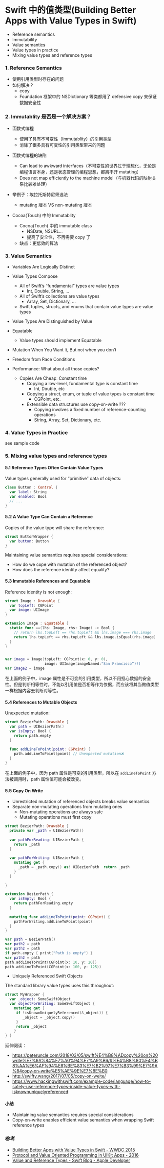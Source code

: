 # Swift 中的值类型(Building Better Apps with Value Types in Swift)
  

- Reference semantics
- Immutability
- Value semantics
- Value types in practice
- Mixing value types and reference types



### 1. Reference Semantics

- 使用引用类型时存在的问题
- 如何解决？
  - copy
  - Foundation 框架中的 NSDictionary 等类都用了 defensive copy 来保证数据安全性

### 2. Immutablity 是否是一个解决方案？

- 函数式编程
  - 使用了具有不可变性（Immutablity）的引用类型
  - 消除了很多具有可变性的引用类型带来的问题

- 函数式编程的缺陷
  - Can lead to awkward interfaces（不可变性的世界过于理想化，无论是编程语言本身，还是状态管理的编程思想，都离不开 mutating）
  - Does not map efficiently to the machine model（与机器代码的映射关系比较难处理）

- 举例子：埃拉托斯特尼筛选法
  - mutating 版本 VS non-mutating 版本

- Cocoa(Touch) 中的 Immutablity
  - Cocoa(Touch) 中的 immutable class
    - NSDate, NSURL...
    - 提高了安全性，不再需要 copy 了
  - 缺点：更低效的算法

### 3. Value Semantics


- Variables Are Logically Distinct
- Value Types Compose
  - All of Swift’s “fundamental” types are value types
    - Int, Double, String, ...
  - All of Swift’s collections are value types
    - Array, Set, Dictionary, ...
  - Swift tuples, structs, and enums that contain value types are value types
- Value Types Are Distinguished by Value


- Equatable
  - Value types should implement Equatable

- Mutation When You Want It, But not when you don’t

- Freedom from Race Conditions

- Performance: What about all those copies?
    - Copies Are Cheap: Constant time
      - Copying a low-level, fundamental type is constant time
        - Int, Double, etc
      - Copying a struct, enum, or tuple of value types is constant time
        - CGPoint, etc.
      - Extensible data structures use copy-on-write ???
        - Copying involves a fixed number of reference-counting operations
        - String, Array, Set, Dictionary, etc.


### 4. Value Types in Practice

see sample code

### 5. Mixing value types and reference types

#### 5.1 Reference Types Often Contain Value Types

Value types generally used for “primitive” data of objects:

```Swift
class Button : Control {  
  var label: String 
  var enabled: Bool 
  // ... 
}
```

#### 5.2 A Value Type Can Contain a Reference

Copies of the value type will share the reference:

```Swift
struct ButtonWrapper {  
  var button: Button 
}
```


Maintaining value semantics requires special considerations:
- How do we cope with mutation of the referenced object? 
- How does the reference identity affect equality?


#### 5.3 Immutable References and Equatable

Reference identity is not enough:

```Swift
struct Image : Drawable {
  var topLeft: CGPoint
  var image: UIImage
}

extension Image : Equatable { 
  static func ==(lhs: Image, rhs: Image) -> Bool {
    // return lhs.topLeft == rhs.topLeft && lhs.image === rhs.image
    return lhs.topLeft == rhs.topLeft && lhs.image.isEqual(rhs.image)
  }
}


var image = Image(topLeft: CGPoint(x: 0, y: 0),
                  image: UIImage(imageNamed:"San Francisco”)!)
var image2 = image
```

在上面的例子中，image 属性是不可变的引用类型，所以不用担心数据的安全性。但是判断相等性时，不能以引用值是否相等作为依据，而应该将其当做值类型一样根据内容去判断对等性。


#### 5.4 References to Mutable Objects

Unexpected mutation:

```Swift
struct BezierPath: Drawable {
  var path = UIBezierPath()
  var isEmpty: Bool {
    return path.empty
  } 
  
  func addLineToPoint(point: CGPoint) {
    path.addLineToPoint(point) // Unexpected mutation❌ 
  } 
}
```

在上面的例子中，因为 path 属性是可变的引用类型，所以在 `addLineToPoint` 方法被调用时，path 属性值可能会被改变。

#### 5.5 Copy On Write

- Unrestricted mutation of referenced objects breaks value semantics
- Separate non-mutating operations from mutating ones
  - Non-mutating operations are always safe 
  - Mutating operations must first copy


```Swift
struct BezierPath: Drawable {  
  private var _path = UIBezierPath() 
 
  var pathForReading: UIBezierPath { 
    return _path  
  } 
 
  var pathForWriting: UIBezierPath { 
    mutating get { 
      _path = _path.copy() as! UIBezierPath  return _path 
    }  
  }
     
}

extension BezierPath {  
  var isEmpty: Bool {
    return pathForReading.empty 
  } 
  
  mutating func addLineToPoint(point: CGPoint) {
    pathForWriting.addLineToPoint(point)
  }
}

var path = BezierPath()
var path2 = path
var path2 = path
if path.empty { print("Path is empty") }
var path2 = path
path.addLineToPoint(CGPoint(x: 10, y: 20))
path.addLineToPoint(CGPoint(x: 100, y: 125))
```


- Uniquely Referenced Swift Objects

The standard library value types uses this throughout:

```Swift
struct MyWrapper {
  var _object: SomeSwiftObject
  var objectForWriting: SomeSwiftObject {
    mutating get {
     if !isKnownUniquelyReferenced(&_object)) {
        _object = _object.copy()
     }
     return _object
    }
} }

```

延伸阅读：
- https://peteruncle.com/2018/03/05/swift%E4%B8%ADcopy%20on%20write%E7%9A%84%E7%A0%94%E7%A9%B6/#%E4%B8%80%E4%B8%AA%E6%AF%94%E8%BE%83%E7%B2%97%E7%B3%99%E7%9A%84copy-on-write%E5%AE%9E%E7%8E%B0
- http://swifty.wang/2017/07/05/copy-on-weite/
- https://www.hackingwithswift.com/example-code/language/how-to-safely-use-reference-types-inside-value-types-with-isknownuniquelyreferenced

#### 小结
- Maintaining value semantics requires special considerations
- Copy-on-write enables efficient value semantics when wrapping Swift reference types




### 参考
- [Building Better Apps with Value Types in Swift - WWDC 2015](https://developer.apple.com/videos/play/wwdc2015/414)
- [Protocol and Value Oriented Programming in UIKit Apps - 2016](https://developer.apple.com/videos/play/wwdc2016/419)
- [Value and Reference Types - Swift Blog - Apple Developer](https://developer.apple.com/swift/blog/?id=10)